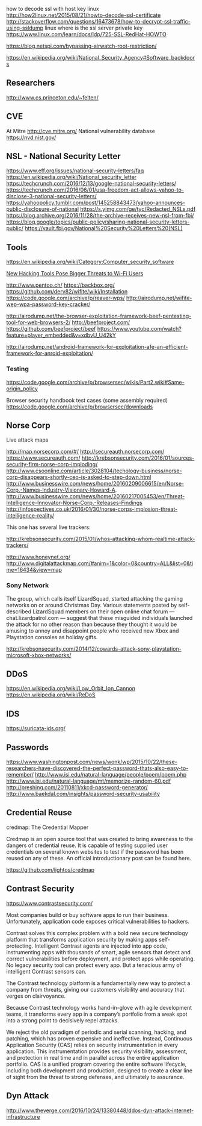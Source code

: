 
<!--
-->

how to decode ssl with host key linux
http://how2linux.net/2015/08/21/howto-decode-ssl-certificate
http://stackoverflow.com/questions/16473678/how-to-decrypt-ssl-traffic-using-ssldump
linux where is the ssl server private key
https://www.linux.com/learn/docs/ldp/725-SSL-RedHat-HOWTO

https://blog.netspi.com/bypassing-airwatch-root-restriction/

https://en.wikipedia.org/wiki/National_Security_Agency#Software_backdoors

Researchers
-----------

http://www.cs.princeton.edu/~felten/

CVE
----

At Mitre <http://cve.mitre.org/>
National vulnerability database <https://nvd.nist.gov/>

NSL - National Security Letter
------------------------------

https://www.eff.org/issues/national-security-letters/faq
https://en.wikipedia.org/wiki/National_security_letter
https://techcrunch.com/2016/12/13/google-national-security-letters/
https://techcrunch.com/2016/06/01/usa-freedom-act-allows-yahoo-to-disclose-3-national-security-letters/
https://yahoopolicy.tumblr.com/post/145258843473/yahoo-announces-public-disclosure-of-national
https://s.yimg.com/ge/tyc/Redacted_NSLs.pdf
https://blog.archive.org/2016/11/28/the-archive-receives-new-nsl-from-fbi/
https://blog.google/topics/public-policy/sharing-national-security-letters-public/
https://vault.fbi.gov/National%20Security%20Letters%20(NSL)

Tools
------

https://en.wikipedia.org/wiki/Category:Computer_security_software

[New Hacking Tools Pose Bigger Threats to Wi-Fi Users]( http://www.nytimes.com/2011/02/17/technology/personaltech/17basics.html?_r=0 )

http://www.pentoo.ch/
https://backbox.org/
https://github.com/derv82/wifite/wiki/Installation
https://code.google.com/archive/p/reaver-wps/
http://airodump.net/wifite-wep-wpa-password-key-cracker/

http://airodump.net/the-browser-exploitation-framework-beef-pentesting-tool-for-web-browsers-2/
http://beefproject.com/
https://github.com/beefproject/beef
https://www.youtube.com/watch?feature=player_embedded&v=xdbvU_U42kY


http://airodump.net/android-framework-for-exploitation-afe-an-efficient-framework-for-anroid-exploitation/

### Testing

https://code.google.com/archive/p/browsersec/wikis/Part2.wiki#Same-origin_policy

Browser security handbook test cases (some assembly required)
https://code.google.com/archive/p/browsersec/downloads

Norse Corp
----------

Live attack maps

http://map.norsecorp.com/#/
http://secureauth.norsecorp.com/
https://www.secureauth.com/
http://krebsonsecurity.com/2016/01/sources-security-firm-norse-corp-imploding/
http://www.csoonline.com/article/3028104/techology-business/norse-corp-disappears-shortly-ceo-is-asked-to-step-down.html
http://www.businesswire.com/news/home/20160209006615/en/Norse-Corp.-Names-Industry-Visionary-Howard-A.
http://www.businesswire.com/news/home/20160217005453/en/Threat-Intelligence-Innovator-Norse-Corp.-Releases-Findings
http://infospectives.co.uk/2016/01/30/norse-corps-implosion-threat-intelligence-reality/

This one has several live trackers:

http://krebsonsecurity.com/2015/01/whos-attacking-whom-realtime-attack-trackers/

http://www.honeynet.org/
http://www.digitalattackmap.com/#anim=1&color=0&country=ALL&list=0&time=16434&view=map

### Sony Network

The group, which calls itself LizardSquad, started attacking the
gaming networks on or around Christmas Day. Various statements
posted by self-described LizardSquad members on their open online
chat forum — chat.lizardpatrol.com — suggest that these misguided
individuals launched the attack for no other reason than because
they thought it would be amusing to annoy and disappoint people who
received new Xbox and Playstation consoles as holiday gifts.

http://krebsonsecurity.com/2014/12/cowards-attack-sony-playstation-microsoft-xbox-networks/

DDoS
----

https://en.wikipedia.org/wiki/Low_Orbit_Ion_Cannon
https://en.wikipedia.org/wiki/ReDoS

IDS
----

https://suricata-ids.org/

Passwords
---------

https://www.washingtonpost.com/news/wonk/wp/2015/10/22/these-researchers-have-discovered-the-perfect-password-thats-also-easy-to-remember/
http://www.isi.edu/natural-language/people/poem/poem.php
http://www.isi.edu/natural-language/mt/memorize-random-60.pdf
http://preshing.com/20110811/xkcd-password-generator/
http://www.baekdal.com/insights/password-security-usability

Credential Reuse
----------------

credmap: The Credential Mapper

Credmap is an open source tool that was created to bring awareness to the dangers of credential reuse. It is capable of testing supplied user credentials on several known websites to test if the password has been reused on any of these. An official introductionary post can be found here.


https://github.com/lightos/credmap

Contrast Security
-----------------

https://www.contrastsecurity.com/

Most companies build or buy software apps to run their business.
Unfortunately, application code exposes critical vulnerabilities
to hackers.

Contrast solves this complex problem with a bold new secure technology
platform that transforms application security by making apps
self-protecting. Intelligent Contrast agents are injected into app
code, instrumenting apps with thousands of smart, agile sensors
that detect and correct vulnerabilities before deployment, and
protect apps while operating. No legacy security tool can protect
every app. But a tenacious army of intelligent Contrast sensors
can.

The Contrast technology platform is a fundamentally new way to
protect a company from threats, giving our customers visibility and
accuracy that verges on clairvoyance.

Because Contrast technology works hand-in-glove with agile development
teams, it transforms every app in a company’s portfolio from a weak
spot into a strong point to decisively repel attacks.

We reject the old paradigm of periodic and serial scanning, hacking, and patching, which has proven expensive and ineffective. Instead, Continuous Application Security (CAS) relies on security instrumentation in every application. This instrumentation provides security visibility, assessment, and protection in real time and in parallel across the entire application portfolio. CAS is a unified program covering the entire software lifecycle, including both development and production, designed to create a clear line of sight from the threat to strong defenses, and ultimately to assurance.

Dyn Attack
----------

http://www.theverge.com/2016/10/24/13380448/ddos-dyn-attack-internet-infrastructure

<!-- vim: set autoindent expandtab sw=4 syntax=markdown: -->
